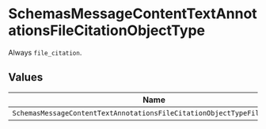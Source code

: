 # SchemasMessageContentTextAnnotationsFileCitationObjectType

Always `file_citation`.


## Values

| Name                                                                     | Value                                                                    |
| ------------------------------------------------------------------------ | ------------------------------------------------------------------------ |
| `SchemasMessageContentTextAnnotationsFileCitationObjectTypeFileCitation` | file_citation                                                            |